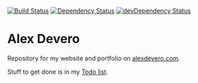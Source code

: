 [![Build Status](https://circleci.com/gh/alexdevero/alex-devero-website/tree/:master.svg?style=shield&circle-token=:circle-token)](https://circleci.com/gh/alexdevero/alex-devero-website/)
[![Dependency Status](https://david-dm.org/alexdevero/alex-devero-website.svg?style=flat)](https://david-dm.org/alexdevero/alex-devero-website)
[![devDependency Status](https://david-dm.org/alexdevero/alex-devero-website/dev-status.svg?style=flat)](https://david-dm.org/alexdevero/alex-devero-website?type=dev)

# Alex Devero
Repository for my website and portfolio on [alexdevero.com](http://www.alexdevero.com).

Stuff to get done is in my [Todo list](https://github.com/alexdevero/alex-devero-website/blob/master/todo.md).

<!-- contact me via website -->

